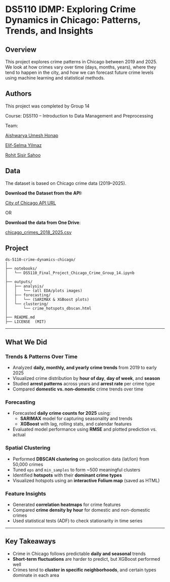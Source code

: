# DS5110 IDMP: Exploring Crime Dynamics in Chicago: Patterns, Trends, and Insights


## Overview

This project explores crime patterns in Chicago between 2019 and 2025. We look at how crimes vary over time (days, months, years), where they tend to happen in the city, and how we can forecast future crime levels using machine learning and statistical methods.

## Authors
This project was completed by Group 14

Course: DS5110 – Introduction to Data Management and Preprocessing

Team: 

[Aishwarya Umesh Honap](honap.ai@northeastern.edu )		

[Elif-Selma Yilmaz](yilmaz.el@northeastern.edu )	

[Rohit Sisir Sahoo](sahoo.ro@northeastern.edu)

## Data
The dataset is based on Chicago crime data (2019–2025).

**Download the Dataset from the API:**

[City of Chicago API URL](https://data.cityofchicago.org/resource/crimes.json?$limit=1600000&$offset=1)

OR 

**Download the data from One Drive**:

[chicago_crimes_2018_2025.csv](https://northeastern-my.sharepoint.com/:x:/g/personal/sahoo_ro_northeastern_edu/ESxGC3oVmaxKm8EOvMe68QwBsbUntDwv0q1agKqREQZQow?e=RTTHC)


## Project 
```
ds-5110-crime-dynamics-chicago/
│
├── notebooks/
│   └── DS5110_Final_Project_Chicago_Crime_Group_14.ipynb
│
├── outputs/
│   ├── analysis/
│   │   └── (all EDA/plots images)
│   ├── forecasting/
│   │   └── (SARIMAX & XGBoost plots)
│   └── clustering/
│       └── crime_hotspots_dbscan.html
│
├── README.md
├── LICENSE  (MIT)
```
---

## What We Did


### Trends & Patterns Over Time
- Analyzed **daily, monthly, and yearly crime trends** from 2019 to early 2025  
- Visualized crime distribution by **hour of day**, **day of week**, and **season**  
- Studied **arrest patterns** across years and **arrest rate** per crime type  
- Compared **domestic vs. non-domestic** crime trends over time  

### Forecasting
- Forecasted **daily crime counts for 2025** using:  
  - **SARIMAX** model for capturing seasonality and trends  
  - **XGBoost** with lag, rolling stats, and calendar features  
- Evaluated model performance using **RMSE** and plotted prediction vs. actual  

### Spatial Clustering
- Performed **DBSCAN clustering** on geolocation data (lat/lon) from 50,000 crimes  
- Tuned `eps` and `min_samples` to form ~500 meaningful clusters  
- Identified **hotspots** with their **dominant crime types**  
- Visualized hotspots using an **interactive Folium map** (saved as HTML)  

### Feature Insights
- Generated **correlation heatmaps** for crime features  
- Compared **crime density by hour** for domestic and non-domestic crimes  
- Used statistical tests (ADF) to check stationarity in time series  

---

## Key Takeaways

- Crime in Chicago follows predictable **daily and seasonal** trends  
- **Short-term fluctuations** are harder to predict, but XGBoost performed well  
- Crimes tend to **cluster in specific neighborhoods**, and certain types dominate in each area
